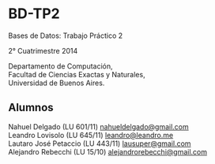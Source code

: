BD-TP2
======

Bases de Datos: Trabajo Práctico 2

2° Cuatrimestre 2014

Departamento de Computación,  
Facultad de Ciencias Exactas y Naturales,  
Universidad de Buenos Aires.

Alumnos
-------

Nahuel Delgado (LU 601/11) [nahueldelgado@gmail.com](mailto:nahueldelgado@gmail.com)  
Leandro Lovisolo (LU 645/11) [leandro@leandro.me](mailto:leandro@leandro.me)  
Lautaro José Petaccio (LU 443/11) [lausuper@gmail.com](mailto:lausuper@gmail.com)  
Alejandro Rebecchi (LU 15/10) [alejandrorebecchi@gmail.com](mailto:alejandrorebecchi@gmail.com)